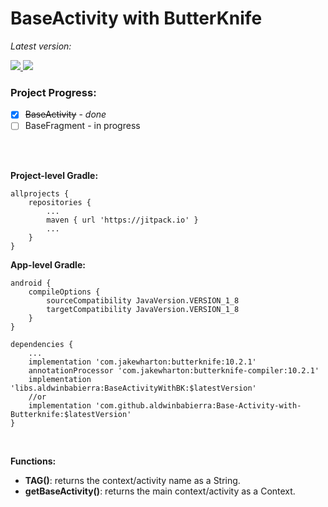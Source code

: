 # BaseActivity with ButterKnife

*Latest version:*

[ ![](https://api.bintray.com/packages/aldwinb16/BaseActivityWithBK/BaseActivityWithBK/images/download.svg?version=0.0.1) ](https://bintray.com/aldwinb16/BaseActivityWithBK/BaseActivityWithBK/0.0.1/link)
[![](https://jitpack.io/v/aldwinbabierra/Base-Activity-with-Butterknife.svg)](https://jitpack.io/#aldwinbabierra/Base-Activity-with-Butterknife)


### Project Progress:
- [x] ~~BaseActivity~~ - *done*
- [ ] BaseFragment - in progress

<br><br>

__Project-level Gradle:__
```
allprojects {
	repositories {
		...
		maven { url 'https://jitpack.io' }
		...
	}
}
```


__App-level Gradle:__ 
```
android {
	compileOptions {
		sourceCompatibility JavaVersion.VERSION_1_8
		targetCompatibility JavaVersion.VERSION_1_8
	}
}
```

```
dependencies {
	...
	implementation 'com.jakewharton:butterknife:10.2.1'
	annotationProcessor 'com.jakewharton:butterknife-compiler:10.2.1'
	implementation 'libs.aldwinbabierra:BaseActivityWithBK:$latestVersion'
	//or
	implementation 'com.github.aldwinbabierra:Base-Activity-with-Butterknife:$latestVersion'
}
```

<br>

__Functions:__
* __TAG()__: returns the context/activity name as a String.
* __getBaseActivity()__: returns the main context/activity as a Context.
